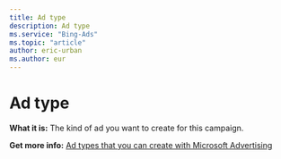 ```yaml
---
title: Ad type
description: Ad type
ms.service: "Bing-Ads"
ms.topic: "article"
author: eric-urban
ms.author: eur
---
```


# Ad type

**What it is:**  The kind of ad you want to create for this campaign.

**Get more info:**  [Ad types that you can create with Microsoft Advertising](../hlp_BA_CONC_AdOptions.md)


